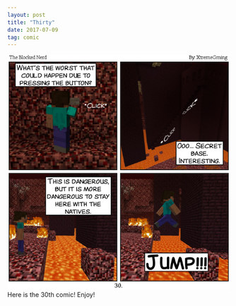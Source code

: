 ```yaml
---
layout: post
title: "Thirty"
date: 2017-07-09
tag: comic
---
```

<img src="/comics/comic30.png" alt="30" class="inline" />
Here is the 30th comic! Enjoy!
